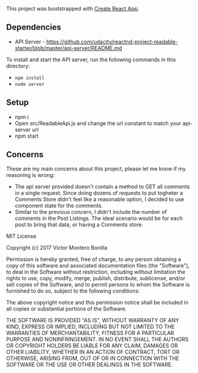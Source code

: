 This project was bootstrapped with [Create React App](https://github.com/facebookincubator/create-react-app).

## Dependencies

- API Server - https://github.com/udacity/reactnd-project-readable-starter/blob/master/api-server/README.md

To install and start the API server, run the following commands in this directory:

* `npm install`
* `node server`


## Setup

- npm i
- Open src/ReadableApi.js and change the url constant to match your api-server url
- npm start

## Concerns

These are my main concerns about this project, please let me know if my reasoning is wrong:

- The api server provided doesn't contain a method to GET all comments in a single request. Since doing dozens of requests to put togheter a Comments Store didn't feel like a reasonable option, I decided to use component state for the comments.
- Similar to the previous concern, I didn't include the number of comments in the Post Listings. The ideal scenario would be for each post to bring that data, or having a Comments store.


MIT License

Copyright (c) 2017 Victor Montero Bonilla

Permission is hereby granted, free of charge, to any person obtaining a copy
of this software and associated documentation files (the "Software"), to deal
in the Software without restriction, including without limitation the rights
to use, copy, modify, merge, publish, distribute, sublicense, and/or sell
copies of the Software, and to permit persons to whom the Software is
furnished to do so, subject to the following conditions:

The above copyright notice and this permission notice shall be included in all
copies or substantial portions of the Software.

THE SOFTWARE IS PROVIDED "AS IS", WITHOUT WARRANTY OF ANY KIND, EXPRESS OR
IMPLIED, INCLUDING BUT NOT LIMITED TO THE WARRANTIES OF MERCHANTABILITY,
FITNESS FOR A PARTICULAR PURPOSE AND NONINFRINGEMENT. IN NO EVENT SHALL THE
AUTHORS OR COPYRIGHT HOLDERS BE LIABLE FOR ANY CLAIM, DAMAGES OR OTHER
LIABILITY, WHETHER IN AN ACTION OF CONTRACT, TORT OR OTHERWISE, ARISING FROM,
OUT OF OR IN CONNECTION WITH THE SOFTWARE OR THE USE OR OTHER DEALINGS IN THE
SOFTWARE.